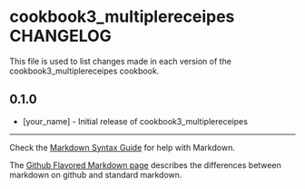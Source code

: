 cookbook3_multiplereceipes CHANGELOG
====================================

This file is used to list changes made in each version of the cookbook3_multiplereceipes cookbook.

0.1.0
-----
- [your_name] - Initial release of cookbook3_multiplereceipes

- - -
Check the [Markdown Syntax Guide](http://daringfireball.net/projects/markdown/syntax) for help with Markdown.

The [Github Flavored Markdown page](http://github.github.com/github-flavored-markdown/) describes the differences between markdown on github and standard markdown.
